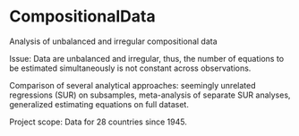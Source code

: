 # CompositionalData
Analysis of unbalanced and irregular compositional data

Issue: Data are unbalanced and irregular, thus, the number of equations to be estimated simultaneously is not constant across observations.

Comparison of several analytical approaches: seemingly unrelated regressions (SUR) on subsamples, meta-analysis of separate SUR analyses, generalized estimating equations on full dataset. 

Project scope: Data for 28 countries since 1945. 
